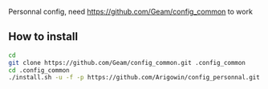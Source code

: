 Personnal config, need https://github.com/Geam/config_common to work

## How to install ##
```bash
cd
git clone https://github.com/Geam/config_common.git .config_common
cd .config_common
./install.sh -u -f -p https://github.com/Arigowin/config_personnal.git
```

